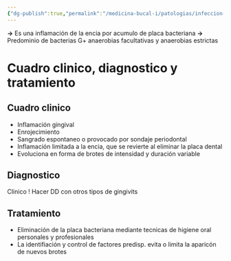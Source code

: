 ```yaml
---
{"dg-publish":true,"permalink":"/medicina-bucal-i/patologias/infeccion-bacterianas/gingivitis-por-placa/"}
---
```


**→** Es una inflamación de la encia por acumulo de placa bacteriana
**→** Predominio de bacterias G+ anaerobias facultativas y anaerobias estrictas

# Cuadro clinico, diagnostico y tratamiento

## Cuadro clinico
- Inflamación gingival
- Enrojecimiento
- Sangrado espontaneo o provocado por sondaje periodontal
- Inflamación limitada a la encia, que se revierte al eliminar la placa dental
- Evoluciona en forma de brotes de intensidad y duración variable

## Diagnostico
Clinico ! 
Hacer DD con otros tipos de gingivits

## Tratamiento 
- Eliminación de la placa bacteriana mediante tecnicas de higiene oral personales y profesionales
- La identifiación y control de factores predisp. evita o limita la aparicón de nuevos brotes

